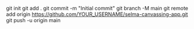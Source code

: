 git init
git add .
git commit -m "Initial commit"
git branch -M main
git remote add origin https://github.com/YOUR_USERNAME/selma-canvassing-app.git
git push -u origin main
